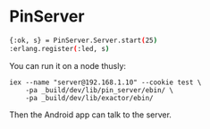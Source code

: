 # PinServer

```sh
{:ok, s} = PinServer.Server.start(25)
:erlang.register(:led, s)
```

You can run it on a node thusly:

```
iex --name "server@192.168.1.10" --cookie test \
    -pa _build/dev/lib/pin_server/ebin/ \
    -pa _build/dev/lib/exactor/ebin/
```

Then the Android app can talk to the server.
